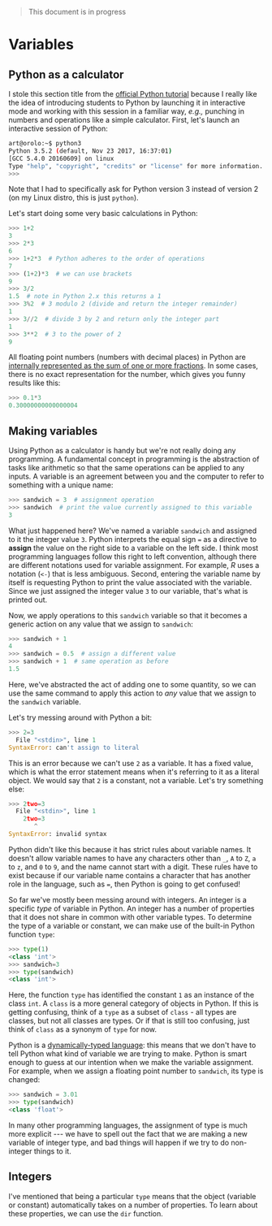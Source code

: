 > This document is in progress

# Variables

## Python as a calculator

I stole this section title from the [official Python tutorial](https://docs.python.org/3/tutorial/introduction.html#using-python-as-a-calculator) because I really like the idea of introducing students to Python by launching it in interactive mode and working with this session in a familiar way, *e.g.,* punching in numbers and operations like a simple calculator.  First, let's launch an interactive session of Python:
```bash
art@orolo:~$ python3
Python 3.5.2 (default, Nov 23 2017, 16:37:01) 
[GCC 5.4.0 20160609] on linux
Type "help", "copyright", "credits" or "license" for more information.
>>> 
```
Note that I had to specifically ask for Python version 3 instead of version 2 (on my Linux distro, this is just `python`).

Let's start doing some very basic calculations in Python:
```python
>>> 1+2
3
>>> 2*3
6
>>> 1+2*3  # Python adheres to the order of operations
7
>>> (1+2)*3  # we can use brackets
9
>>> 3/2
1.5  # note in Python 2.x this returns a 1
>>> 3%2  # 3 modulo 2 (divide and return the integer remainder)
1
>>> 3//2  # divide 3 by 2 and return only the integer part
1
>>> 3**2  # 3 to the power of 2
9
```
All floating point numbers (numbers with decimal places) in Python are [internally represented as the sum of one or more fractions](https://docs.python.org/3.0/tutorial/floatingpoint.html).  In some cases, there is no exact representation for the number, which gives you funny results like this:
```python
>>> 0.1*3
0.30000000000000004
```


## Making variables

Using Python as a calculator is handy but we're not really doing any programming.  A fundamental concept in programming is the abstraction of tasks like arithmetic so that the same operations can be applied to any inputs.  A variable is an agreement between you and the computer to refer to something with a unique name:
```python
>>> sandwich = 3  # assignment operation
>>> sandwich  # print the value currently assigned to this variable
3
```
What just happened here?  We've named a variable `sandwich` and assigned to it the integer value `3`.  Python interprets the equal sign `=` as a directive to **assign** the value on the right side to a variable on the left side.  I think most programming languages follow this right to left convention, although there are different notations used for variable assignment.  For example, *R* uses a notation (`<-`) that is less ambiguous.  Second, entering the variable name by itself is requesting Python to print the value associated with the variable.  Since we just assigned the integer value `3` to our variable, that's what is printed out.

Now, we apply operations to this `sandwich` variable so that it becomes a generic action on any value that we assign to `sandwich`:
```python
>>> sandwich + 1
4
>>> sandwich = 0.5  # assign a different value
>>> sandwich + 1  # same operation as before
1.5
```
Here, we've abstracted the act of adding one to some quantity, so we can use the same command to apply this action to *any* value that we assign to the `sandwich` variable.

Let's try messing around with Python a bit:
```python
>>> 2=3
  File "<stdin>", line 1
SyntaxError: can't assign to literal
```
This is an error because we can't use `2` as a variable.  It has a fixed value, which is what the error statement means when it's referring to it as a literal object.  We would say that `2` is a constant, not a variable.  Let's try something else:
```python
>>> 2two=3
  File "<stdin>", line 1
    2two=3
       ^
SyntaxError: invalid syntax
```
Python didn't like this because it has strict rules about variable names.  It doesn't allow variable names to have any characters other than `_`, `A` to `Z`, `a` to `z`, and `0` to `9`, and the name cannot start with a digit.  These rules have to exist because if our variable name contains a character that has another role in the language, such as `=`, then Python is going to get confused!

So far we've mostly been messing around with integers.  An integer is a specific *type* of variable in Python.  An integer has a number of properties that it does not share in common with other variable types.  To determine the type of a variable or constant, we can make use of the built-in Python function `type`:
```python
>>> type(1)
<class 'int'>
>>> sandwich=3
>>> type(sandwich)
<class 'int'>
```
Here, the function `type` has identified the constant `1` as an instance of the class `int`.  A `class` is a more general category of objects in Python.  If this is getting confusing, think of a `type` as a subset of `class` - all types are classes, but not all classes are types.  Or if that is still too confusing, just think of `class` as a synonym of `type` for now.  

Python is a [dynamically-typed language](https://en.wikipedia.org/wiki/Type_system): this means that we don't have to tell Python what kind of variable we are trying to make.  Python is smart enough to guess at our intention when we make the variable assignment.  For example, when we assign a floating point number to `sandwich`, its type is changed:
```python
>>> sandwich = 3.01
>>> type(sandwich)
<class 'float'>
```
In many other programming languages, the assignment of type is much more explicit --- we have to spell out the fact that we are making a new variable of integer type, and bad things will happen if we try to do non-integer things to it.


## Integers

I've mentioned that being a particular `type` means that the object (variable or constant) automatically takes on a number of properties.  To learn about these properties, we can use the `dir` function. 
